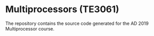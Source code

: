 # Multiprocessors (TE3061)
The repository contains the source code generated for the AD 2019 Multiprocessor course.
